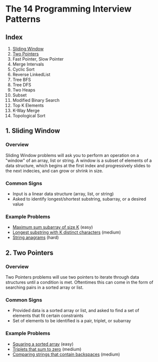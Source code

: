 # The 14 Programming Interview Patterns
## Index
1. [Sliding Window](#1-sliding-window)
2. [Two Pointers](#2-two-pointers)
3. Fast Pointer, Slow Pointer
4. Merge Intervals
5. Cyclic Sort 
6. Reverse LinkedList
7. Tree BFS
8. Tree DFS
9. Two Heaps
10. Subset
11. Modified Binary Search
12. Top K Elements
13. K-Way Merge
14. Topological Sort

## 1. Sliding Window
### Overview
Sliding Window problems will ask you to perform an operation on a "window" of an array, list or string. A window is a subset of elements of a data structure, which begins at the first index and progressively slides to the next indecies, and can grow or shrink in size.

### Common Signs
* Input is a linear data structure (array, list, or string)
* Asked to identify longest/shortest substring, subarray, or a desired value

### Example Problems
* [Maximum sum subarray of size K](https://leetcode.com/problems/maximum-subarray/) (easy)
* [Longest substring with K distinct characters](https://leetcode.com/problems/longest-substring-with-at-least-k-repeating-characters/) (medium)
* [String anagrams](https://leetcode.com/problems/find-all-anagrams-in-a-string/) (hard)

## 2. Two Pointers
### Overview
Two Pointers problems will use two pointers to iterate through data structures until a condition is met. Oftentimes this can come in the form of searching pairs in a sorted array or list.

### Common Signs
* Provided data is a sorted array or list, and asked to find a set of elements that fit certain constraints
* Set of elements to be identified is a pair, triplet, or subarray

### Example Problems
* [Squaring a sorted array](https://leetcode.com/problems/squares-of-a-sorted-array/) (easy)
* [Triplets that sum to zero](https://leetcode.com/problems/3sum/) (medium)
* [Comparing strings that contain backspaces](https://leetcode.com/problems/backspace-string-compare/) (medium)
